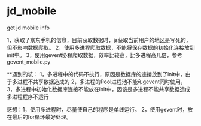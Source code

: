 # jd_mobile
get jd mobile info

1，获取了京东手机的信息，目前获取数据时，js获取当前用户的地区是写死的，但不影响数据爬取。
2，使用多进程爬取数据，不能将保存数据的初始化连接放到init中。
3，使用gevent协程爬取数据，效率比较高，比多进程高几倍，参考gevent_mobile.py


**遇到的坑：
  1，多进程中的代码不执行，原因是数据库的连接放到了init中，由于多进程不共享数据造成的
  2，多进程的Pool进程池不能和gevent同时使用，
  3，多进程中初始化数据库连接不能放在init中，因该是多进程不能共享数据造成多进程程序不运行

感想：1，使用多进程时，尽量使自己的程序是单线运行。
      2，使用gevent时，放在最后的for循环最好处理。
